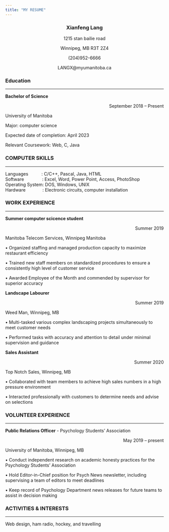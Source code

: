 ```yaml
---
title: "MY RESUME"
---
```

### <div align='center'><b>Xianfeng Lang</b></div>
<p align = 'center'>1215 stan bailie road</p>
<p align = 'center'>Winnipeg, MB R3T 2Z4</p>
<p align = 'center'>(204)952-6666</p>
<p align = 'center'>LANGX@myumanitoba.ca</p>   

### Education  
---
**Bachelor of Science**
<p align="right">September 2018 – Present</p>

University of Manitoba  

Major: computer science  

Expected date of completion: April 2023  

Relevant Coursework: Web, C, Java  

### COMPUTER SKILLS
---
Languages&emsp;&emsp;&emsp;: C/C++, Pascal, Java, HTML  
Software&emsp;&emsp;&emsp;&nbsp;&nbsp;&nbsp;&nbsp;: Excel, Word, Power Point, Access, PhotoShop  
Operating System:  DOS, Windows, UNIX  
Hardware&emsp;&emsp;&emsp;&nbsp;&nbsp;&nbsp;: Electronic circuits, computer installation  

### WORK EXPERIENCE
---
**Summer computer scicence student**
<p align="right">Summer 2019</p>

Manitoba Telecom Services, Winnipeg Manitoba  

• Organized staffing and managed production capacity to maximize restaurant efficiency   

• Trained new staff members on standardized procedures to ensure a consistently high level of customer service  

• Awarded Employee of the Month and commended by supervisor for superior accuracy  

**Landscape Labourer**
<p align="right">Summer 2019</p>

Weed Man, Winnipeg, MB  

• Multi-tasked various complex landscaping projects simultaneously to meet customer needs  

• Performed tasks with accuracy and attention to detail under minimal supervision and guidance  

**Sales Assistant**  
<p align="right">Summer 2020</p>

Top Notch Sales, Winnipeg, MB   

• Collaborated with team members to achieve high sales numbers in a high pressure environment  

• Interacted professionally with customers to determine needs and advise on selections  

### VOLUNTEER EXPERIENCE
---
**Public Relations Officer** - Psychology Students’ Association    
<p align="right">May 2019 – present</p>

University of Manitoba, Winnipeg, MB   

• Conduct independent research on academic honesty practices for the Psychology Students’ Association   

• Hold Editor-in-Chief position for Psych News newsletter, including supervising a team of editors to meet deadlines   

• Keep record of Psychology Department news releases for future teams to assist in decision making   

### ACTIVITIES & INTERESTS
---
Web design, ham radio, hockey, and travelling

